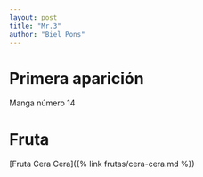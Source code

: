 ```yaml
---
layout: post
title: "Mr.3"
author: "Biel Pons"
---
```


# Primera aparición

Manga número 14

# Fruta

[Fruta Cera Cera]({% link frutas/cera-cera.md %})